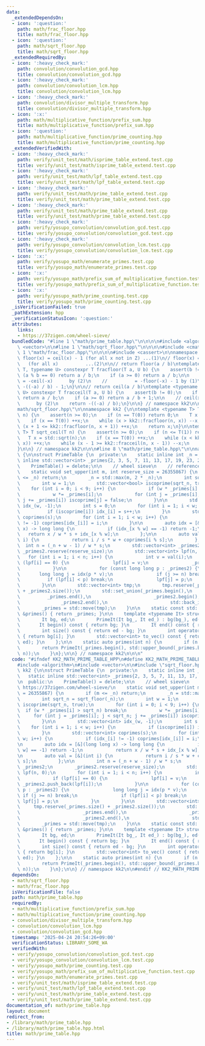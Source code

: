 ```yaml
---
data:
  _extendedDependsOn:
  - icon: ':question:'
    path: math/frac_floor.hpp
    title: math/frac_floor.hpp
  - icon: ':question:'
    path: math/sqrt_floor.hpp
    title: math/sqrt_floor.hpp
  _extendedRequiredBy:
  - icon: ':heavy_check_mark:'
    path: convolution/convolution_gcd.hpp
    title: convolution/convolution_gcd.hpp
  - icon: ':heavy_check_mark:'
    path: convolution/convolution_lcm.hpp
    title: convolution/convolution_lcm.hpp
  - icon: ':heavy_check_mark:'
    path: convolution/divisor_multiple_transform.hpp
    title: convolution/divisor_multiple_transform.hpp
  - icon: ':x:'
    path: math/multiplicative_function/prefix_sum.hpp
    title: math/multiplicative_function/prefix_sum.hpp
  - icon: ':question:'
    path: math/multiplicative_function/prime_counting.hpp
    title: math/multiplicative_function/prime_counting.hpp
  _extendedVerifiedWith:
  - icon: ':heavy_check_mark:'
    path: verify/unit_test/math/isprime_table_extend.test.cpp
    title: verify/unit_test/math/isprime_table_extend.test.cpp
  - icon: ':heavy_check_mark:'
    path: verify/unit_test/math/lpf_table_extend.test.cpp
    title: verify/unit_test/math/lpf_table_extend.test.cpp
  - icon: ':heavy_check_mark:'
    path: verify/unit_test/math/prime_table_extend.test.cpp
    title: verify/unit_test/math/prime_table_extend.test.cpp
  - icon: ':heavy_check_mark:'
    path: verify/unit_test/math/prime_table_extend.test.cpp
    title: verify/unit_test/math/prime_table_extend.test.cpp
  - icon: ':heavy_check_mark:'
    path: verify/yosupo_convolution/convolution_gcd.test.cpp
    title: verify/yosupo_convolution/convolution_gcd.test.cpp
  - icon: ':heavy_check_mark:'
    path: verify/yosupo_convolution/convolution_lcm.test.cpp
    title: verify/yosupo_convolution/convolution_lcm.test.cpp
  - icon: ':x:'
    path: verify/yosupo_math/enumerate_primes.test.cpp
    title: verify/yosupo_math/enumerate_primes.test.cpp
  - icon: ':x:'
    path: verify/yosupo_math/prefix_sum_of_multiplicative_function.test.cpp
    title: verify/yosupo_math/prefix_sum_of_multiplicative_function.test.cpp
  - icon: ':x:'
    path: verify/yosupo_math/prime_counting.test.cpp
    title: verify/yosupo_math/prime_counting.test.cpp
  _isVerificationFailed: true
  _pathExtension: hpp
  _verificationStatusIcon: ':question:'
  attributes:
    links:
    - https://37zigen.com/wheel-sieve/
  bundledCode: "#line 1 \"math/prime_table.hpp\"\n\n\n\n#include <algorithm>\n#include\
    \ <vector>\n\n#line 1 \"math/sqrt_floor.hpp\"\n\n\n\n#include <cmath>\n\n#line\
    \ 1 \"math/frac_floor.hpp\"\n\n\n\n#include <cassert>\n\nnamespace kk2 {\n\n//\
    \ floor(x) = ceil(x) - 1 (for all x not in Z) ...(1)\n// floor(x) = -ceil(-x)\
    \   (for all x)          ...(2)\n\n// return floor(a / b)\ntemplate <typename\
    \ T, typename U> constexpr T fracfloor(T a, U b) {\n    assert(b != 0);\n    if\
    \ (a % b == 0) return a / b;\n    if (a >= 0) return a / b;\n\n    // floor(x)\
    \ = -ceil(-x)      by (2)\n    //          = -floor(-x) - 1 by (1)\n    return\
    \ -((-a) / b) - 1;\n}\n\n// return ceil(a / b)\ntemplate <typename T, typename\
    \ U> constexpr T fracceil(T a, U b) {\n    assert(b != 0);\n    if (a % b == 0)\
    \ return a / b;\n    if (a >= 0) return a / b + 1;\n\n    // ceil(x) = -floor(-x)\
    \      by (2)\n    return -((-a) / b);\n}\n\n} // namespace kk2\n\n\n#line 7 \"\
    math/sqrt_floor.hpp\"\n\nnamespace kk2 {\n\ntemplate <typename T> T sqrt_floor(T\
    \ n) {\n    assert(n >= 0);\n    if (n == T(0)) return 0;\n    T x = std::sqrt(n);\n\
    \    if (x == T(0)) ++x;\n    while (x > kk2::fracfloor(n, x)) --x;\n    while\
    \ (x + 1 <= kk2::fracfloor(n, x + 1)) ++x;\n    return x;\n}\n\ntemplate <typename\
    \ T> T sqrt_ceil(T n) {\n    assert(n >= 0);\n    if (n <= T(1)) return n;\n \
    \   T x = std::sqrt(n);\n    if (x == T(0)) ++x;\n    while (x < kk2::fracceil(n,\
    \ x)) ++x;\n    while (x - 1 >= kk2::fracceil(n, x - 1)) --x;\n    return x;\n\
    }\n\n} // namespace kk2\n\n\n#line 8 \"math/prime_table.hpp\"\n\nnamespace kk2\
    \ {\n\nstruct PrimeTable {\n  private:\n    static inline int _n = 30;\n    static\
    \ inline std::vector<int> _primes{2, 3, 5, 7, 11, 13, 17, 19, 23, 29};\n\n  public:\n\
    \    PrimeTable() = delete;\n\n    // wheel sieve\n    // reference: https://37zigen.com/wheel-sieve/\n\
    \    static void set_upper(int m, int reserve_size = 26355867) {\n        if (m\
    \ <= _n) return;\n        _n = std::max(m, 2 * _n);\n        int sqrt_n = sqrt_floor(_n);\n\
    \        int w = 1;\n        std::vector<bool> iscoprime(sqrt_n, true);\n    \
    \    for (int i = 0; i < 9; i++) {\n            if (w * _primes[i] > sqrt_n) break;\n\
    \            w *= _primes[i];\n            for (int j = _primes[i]; j < sqrt_n;\
    \ j += _primes[i]) iscoprime[j] = false;\n        }\n\n        std::vector<int>\
    \ idx_(w, -1);\n        int s = 0;\n        for (int i = 1; i < w; i++) {\n  \
    \          if (iscoprime[i]) idx_[i] = s++;\n        }\n        std::vector<int>\
    \ coprimes(s);\n        for (int i = 1; i < w; i++) {\n            if (idx_[i]\
    \ != -1) coprimes[idx_[i]] = i;\n        }\n\n        auto idx = [&](long long\
    \ x) -> long long {\n            if (idx_[x % w] == -1) return -1;\n         \
    \   return x / w * s + idx_[x % w];\n        };\n\n        auto val = [&](int\
    \ i) {\n            return i / s * w + coprimes[i % s];\n        };\n\n      \
    \  int n = (_n + w - 1) / w * s;\n        std::vector<int> _primes2;\n       \
    \ _primes2.reserve(reserve_size);\n        std::vector<int> lpf(n, 0);\n     \
    \   for (int i = 1; i < n; i++) {\n            int v = val(i);\n            if\
    \ (lpf[i] == 0) {\n                lpf[i] = v;\n                _primes2.push_back(lpf[i]);\n\
    \            }\n\n            for (const long long p : _primes2) {\n         \
    \       long long j = idx(p * v);\n                if (j >= n) break;\n      \
    \          if (lpf[i] < p) break;\n                lpf[j] = p;\n            }\n\
    \        }\n\n        std::vector<int> tmp;\n        tmp.reserve(_primes.size()\
    \ + _primes2.size());\n        std::set_union(_primes.begin(),\n             \
    \          _primes.end(),\n                       _primes2.begin(),\n        \
    \               _primes2.end(),\n                       std::back_inserter(tmp));\n\
    \        _primes = std::move(tmp);\n    }\n\n    static const std::vector<int>\
    \ &primes() { return _primes; }\n\n    template <typename It> struct PrimeIt {\n\
    \        It bg, ed;\n        PrimeIt(It bg_, It ed_) : bg(bg_), ed(ed_) {}\n \
    \       It begin() const { return bg; }\n        It end() const { return ed; }\n\
    \        int size() const { return ed - bg; }\n        int operator[](int i) const\
    \ { return bg[i]; }\n        std::vector<int> to_vec() const { return std::vector<int>(bg,\
    \ ed); }\n    };\n\n    static auto primes(int n) {\n        if (n >= _n) set_upper(n);\n\
    \        return PrimeIt(_primes.begin(), std::upper_bound(_primes.begin(), _primes.end(),\
    \ n));\n    }\n};\n\n} // namespace kk2\n\n\n"
  code: "#ifndef KK2_MATH_PRIME_TABLE_HPP\n#define KK2_MATH_PRIME_TABLE_HPP 1\n\n\
    #include <algorithm>\n#include <vector>\n\n#include \"sqrt_floor.hpp\"\n\nnamespace\
    \ kk2 {\n\nstruct PrimeTable {\n  private:\n    static inline int _n = 30;\n \
    \   static inline std::vector<int> _primes{2, 3, 5, 7, 11, 13, 17, 19, 23, 29};\n\
    \n  public:\n    PrimeTable() = delete;\n\n    // wheel sieve\n    // reference:\
    \ https://37zigen.com/wheel-sieve/\n    static void set_upper(int m, int reserve_size\
    \ = 26355867) {\n        if (m <= _n) return;\n        _n = std::max(m, 2 * _n);\n\
    \        int sqrt_n = sqrt_floor(_n);\n        int w = 1;\n        std::vector<bool>\
    \ iscoprime(sqrt_n, true);\n        for (int i = 0; i < 9; i++) {\n          \
    \  if (w * _primes[i] > sqrt_n) break;\n            w *= _primes[i];\n       \
    \     for (int j = _primes[i]; j < sqrt_n; j += _primes[i]) iscoprime[j] = false;\n\
    \        }\n\n        std::vector<int> idx_(w, -1);\n        int s = 0;\n    \
    \    for (int i = 1; i < w; i++) {\n            if (iscoprime[i]) idx_[i] = s++;\n\
    \        }\n        std::vector<int> coprimes(s);\n        for (int i = 1; i <\
    \ w; i++) {\n            if (idx_[i] != -1) coprimes[idx_[i]] = i;\n        }\n\
    \n        auto idx = [&](long long x) -> long long {\n            if (idx_[x %\
    \ w] == -1) return -1;\n            return x / w * s + idx_[x % w];\n        };\n\
    \n        auto val = [&](int i) {\n            return i / s * w + coprimes[i %\
    \ s];\n        };\n\n        int n = (_n + w - 1) / w * s;\n        std::vector<int>\
    \ _primes2;\n        _primes2.reserve(reserve_size);\n        std::vector<int>\
    \ lpf(n, 0);\n        for (int i = 1; i < n; i++) {\n            int v = val(i);\n\
    \            if (lpf[i] == 0) {\n                lpf[i] = v;\n               \
    \ _primes2.push_back(lpf[i]);\n            }\n\n            for (const long long\
    \ p : _primes2) {\n                long long j = idx(p * v);\n               \
    \ if (j >= n) break;\n                if (lpf[i] < p) break;\n               \
    \ lpf[j] = p;\n            }\n        }\n\n        std::vector<int> tmp;\n   \
    \     tmp.reserve(_primes.size() + _primes2.size());\n        std::set_union(_primes.begin(),\n\
    \                       _primes.end(),\n                       _primes2.begin(),\n\
    \                       _primes2.end(),\n                       std::back_inserter(tmp));\n\
    \        _primes = std::move(tmp);\n    }\n\n    static const std::vector<int>\
    \ &primes() { return _primes; }\n\n    template <typename It> struct PrimeIt {\n\
    \        It bg, ed;\n        PrimeIt(It bg_, It ed_) : bg(bg_), ed(ed_) {}\n \
    \       It begin() const { return bg; }\n        It end() const { return ed; }\n\
    \        int size() const { return ed - bg; }\n        int operator[](int i) const\
    \ { return bg[i]; }\n        std::vector<int> to_vec() const { return std::vector<int>(bg,\
    \ ed); }\n    };\n\n    static auto primes(int n) {\n        if (n >= _n) set_upper(n);\n\
    \        return PrimeIt(_primes.begin(), std::upper_bound(_primes.begin(), _primes.end(),\
    \ n));\n    }\n};\n\n} // namespace kk2\n\n#endif // KK2_MATH_PRIME_TABLE_HPP\n"
  dependsOn:
  - math/sqrt_floor.hpp
  - math/frac_floor.hpp
  isVerificationFile: false
  path: math/prime_table.hpp
  requiredBy:
  - math/multiplicative_function/prefix_sum.hpp
  - math/multiplicative_function/prime_counting.hpp
  - convolution/divisor_multiple_transform.hpp
  - convolution/convolution_lcm.hpp
  - convolution/convolution_gcd.hpp
  timestamp: '2025-04-24 20:54:26+09:00'
  verificationStatus: LIBRARY_SOME_WA
  verifiedWith:
  - verify/yosupo_convolution/convolution_gcd.test.cpp
  - verify/yosupo_convolution/convolution_lcm.test.cpp
  - verify/yosupo_math/prime_counting.test.cpp
  - verify/yosupo_math/prefix_sum_of_multiplicative_function.test.cpp
  - verify/yosupo_math/enumerate_primes.test.cpp
  - verify/unit_test/math/isprime_table_extend.test.cpp
  - verify/unit_test/math/lpf_table_extend.test.cpp
  - verify/unit_test/math/prime_table_extend.test.cpp
  - verify/unit_test/math/prime_table_extend.test.cpp
documentation_of: math/prime_table.hpp
layout: document
redirect_from:
- /library/math/prime_table.hpp
- /library/math/prime_table.hpp.html
title: math/prime_table.hpp
---
```


